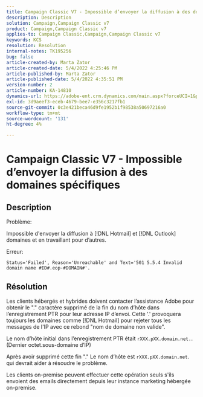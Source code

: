 ```yaml
---
title: Campaign Classic V7 - Impossible d’envoyer la diffusion à des domaines spécifiques
description: Description
solution: Campaign,Campaign Classic v7
product: Campaign,Campaign Classic v7
applies-to: Campaign Classic,Campaign,Campaign Classic v7
keywords: KCS
resolution: Resolution
internal-notes: TK195256
bug: false
article-created-by: Marta Zator
article-created-date: 5/4/2022 4:25:46 PM
article-published-by: Marta Zator
article-published-date: 5/4/2022 4:35:51 PM
version-number: 2
article-number: KA-14810
dynamics-url: https://adobe-ent.crm.dynamics.com/main.aspx?forceUCI=1&pagetype=entityrecord&etn=knowledgearticle&id=071673d8-c6cb-ec11-a7b5-6045bd00d4f5
exl-id: 3d9aeef3-eceb-4679-bee7-e356c3217fb1
source-git-commit: 0c3e421beca46d9fe1952b1f98538a50697216a0
workflow-type: tm+mt
source-wordcount: '131'
ht-degree: 4%

---
```


# Campaign Classic V7 - Impossible d’envoyer la diffusion à des domaines spécifiques

## Description


Problème:

Impossible d&#39;envoyer la diffusion à [!DNL Hotmail] et [!DNL Outlook] domaines et en travaillant pour d’autres.

Erreur:

`Status='Failed', Reason='Unreachable' and Text='501 5.5.4 Invalid domain name #ID#.eop-#DOMAIN#'.`


## Résolution


Les clients hébergés et hybrides doivent contacter l’assistance Adobe pour obtenir le &quot;.&quot; caractère supprimé de la fin du nom d’hôte dans l’enregistrement PTR pour leur adresse IP d’envoi. Cette &#39;.&#39; provoquera toujours les domaines comme [!DNL Hotmail] pour rejeter tous les messages de l&#39;IP avec ce rebond &quot;nom de domaine non valide&quot;.

Le nom d’hôte initial dans l’enregistrement PTR était `rXXX.pXX.domain.net.`. (Dernier octet.sous-domaine d’IP)

Après avoir supprimé cette fin &quot;.&quot; Le nom d’hôte est `rXXX.pXX.domain.net`. qui devrait aider à résoudre le problème.

Les clients on-premise peuvent effectuer cette opération seuls s&#39;ils envoient des emails directement depuis leur instance marketing hébergée on-premise.
